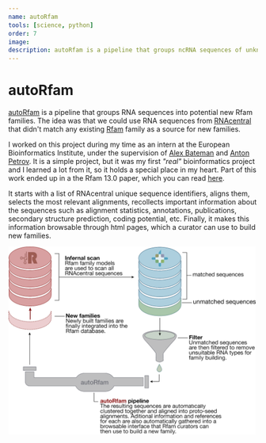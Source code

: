 ```yaml
---
name: autoRfam
tools: [science, python]
order: 7
image: 
description: autoRfam is a pipeline that groups ncRNA sequences of unknown function into potential new Rfam families. It was my very first “real” bioinformatics project, built during my internship at EMBL-EBI.
---
```


# autoRfam
[autoRfam](https://github.com/nataquinones/autoRfam) is a pipeline that groups RNA sequences into potential new Rfam families. The idea was that we could use RNA sequences from [RNAcentral](https://rnacentral.org/) that didn't match any existing [Rfam](https://rfam.xfam.org/) family as a source for new families.

I worked on this project during my time as an intern at the European Bioinformatics Institute, under the supervision of [Alex Bateman](https://www.ebi.ac.uk/about/people/alex-bateman) and [Anton Petrov](https://www.ebi.ac.uk/about/people/anton-petrov). It is a simple project, but it was my first *"real"* bioinformatics project and I learned a lot from it, so it holds a special place in my heart. Part of this work ended up in a the Rfam 13.0 paper, which you can read [here](https://academic.oup.com/nar/article/46/D1/D335/4588106).

It starts with a list of RNAcentral unique sequence identifiers, aligns them, selects the most relevant alignments, recollects important information about the sequences such as alignment statistics, annotations, publications, secondary structure prediction, coding potential, etc. Finally, it makes this information browsable through html pages, which a curator can use to build new families.




<div class="post-image">
    <img src="../assets/figs/autorfam.png" width="500"/>
</div>